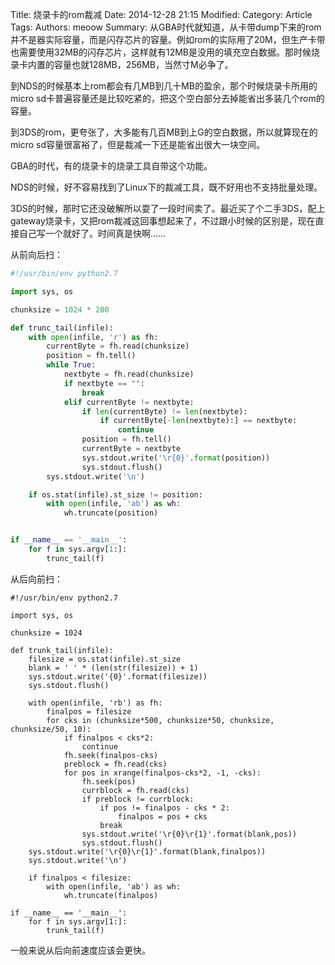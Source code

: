 Title: 烧录卡的rom裁减
Date: 2014-12-28 21:15
Modified: 
Category: Article
Tags: 
Authors: meoow
Summary: 
从GBA时代就知道，从卡带dump下来的rom并不是器实际容量，而是闪存芯片的容量。例如rom的实际用了20M，但生产卡带也需要使用32MB的闪存芯片，这样就有12MB是没用的填充空白数据。那时候烧录卡内置的容量也就128MB，256MB，当然寸M必争了。

到NDS的时候基本上rom都会有几MB到几十MB的盈余，那个时候烧录卡所用的micro sd卡普遍容量还是比较吃紧的，把这个空白部分去掉能省出多装几个rom的容量。

到3DS的rom，更夸张了，大多能有几百MB到上G的空白数据，所以就算现在的micro sd容量很富裕了，但是裁减一下还是能省出很大一块空间。


GBA的时代，有的烧录卡的烧录工具自带这个功能。

NDS的时候，好不容易找到了Linux下的裁减工具，既不好用也不支持批量处理。

3DS的时候，那时它还没破解所以耍了一段时间卖了。最近买了个二手3DS，配上gateway烧录卡，又把rom裁减这回事想起来了，不过跟小时候的区别是，现在直接自己写一个就好了。时间真是快啊……

从前向后扫：
```python
#!/usr/bin/env python2.7

import sys, os

chunksize = 1024 * 200

def trunc_tail(infile):
	with open(infile, 'r') as fh:
		currentByte = fh.read(chunksize)
		position = fh.tell()
		while True:
			nextbyte = fh.read(chunksize)
			if nextbyte == "":
				break
			elif currentByte != nextbyte:
				if len(currentByte) != len(nextbyte):
					if currentByte[-len(nextbyte):] == nextbyte:
						continue
				position = fh.tell()
				currentByte = nextbyte
				sys.stdout.write('\r{0}'.format(position))
				sys.stdout.flush()
		sys.stdout.write('\n')

	if os.stat(infile).st_size != position:
		with open(infile, 'ab') as wh:
			wh.truncate(position)


if __name__ == '__main__':
	for f in sys.argv[1:]:
		trunc_tail(f)
```

从后向前扫：
```
#!/usr/bin/env python2.7

import sys, os

chunksize = 1024

def trunk_tail(infile):
	filesize = os.stat(infile).st_size
	blank = ' ' * (len(str(filesize)) + 1)
	sys.stdout.write('{0}'.format(filesize))
	sys.stdout.flush()

	with open(infile, 'rb') as fh:
		finalpos = filesize
		for cks in (chunksize*500, chunksize*50, chunksize, chunksize/50, 10):
			if finalpos < cks*2:
				continue
			fh.seek(finalpos-cks)
			preblock = fh.read(cks)
			for pos in xrange(finalpos-cks*2, -1, -cks):
				fh.seek(pos)
				currblock = fh.read(cks)
				if preblock != currblock:
					if pos != finalpos - cks * 2:
						finalpos = pos + cks
					break
				sys.stdout.write('\r{0}\r{1}'.format(blank,pos))
				sys.stdout.flush()
	sys.stdout.write('\r{0}\r{1}'.format(blank,finalpos))
	sys.stdout.write('\n')

	if finalpos < filesize:
		with open(infile, 'ab') as wh:
			wh.truncate(finalpos)

if __name__ == '__main__':
	for f in sys.argv[1:]:
		trunk_tail(f)

```
一般来说从后向前速度应该会更快。
